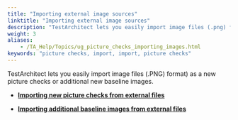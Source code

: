 ```yaml
--- 
title: "Importing external image sources"
linktitle: "Importing external image sources"
description: "TestArchitect lets you easily import image files (.png) format) as a new picture checks or additional new baseline images."
weight: 3
aliases: 
    - /TA_Help/Topics/ug_picture_checks_importing_images.html
keywords: "picture checks, import, import, picture checks"
---
```


TestArchitect lets you easily import image files \(.PNG\) format\) as a new picture checks or additional new baseline images.

-   **[Importing new picture checks from external files](/user-guide/projects-and-project-items/project-items/picture-checks/importing-external-image-sources/importing-new-picture-checks)**  

-   **[Importing additional baseline images from external files](/user-guide/projects-and-project-items/project-items/picture-checks/importing-external-image-sources/importing-additional-baseline-images)**  




